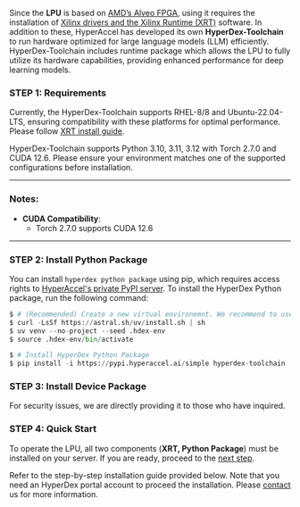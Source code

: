 <!---
Copyright 2024 The HyperAccel Inc. All rights reserved.
-->

Since the **LPU** is based on [AMD’s Alveo FPGA](https://www.amd.com/ko/products/accelerators/alveo/u55c/a-u55c-p00g-pq-g.html#get-started), using it requires the installation of [Xilinx drivers and the Xilinx Runtime (XRT)](https://www.xilinx.com/support/download/index.html/content/xilinx/en/downloadNav/alveo/u55c.html) software. In addition to these, HyperAccel has developed its own **HyperDex-Toolchain** to run hardware optimized for large language models (LLM) efficiently. HyperDex-Toolchain includes runtime package which allows the LPU to fully utilize its hardware capabilities, providing enhanced performance for deep learning models.


### STEP 1: Requirements

Currently, the HyperDex-Toolchain supports RHEL-8/8 and Ubuntu-22.04-LTS, ensuring compatibility with these platforms for optimal performance. Please follow [XRT install guide](./_install_xrt.md).

HyperDex-Toolchain supports Python 3.10, 3.11, 3.12 with Torch 2.7.0 and CUDA 12.6. Please ensure your environment matches one of the supported configurations before installation.

---

### Notes:
- **CUDA Compatibility**:
  - Torch 2.7.0 supports CUDA 12.6

---

### STEP 2: Install Python Package

You can install `hyperdex python package` using pip, which requires access rights to [HyperAccel's private PyPI server](https://pypi.hyperaccel.ai). To install the HyperDex Python package, run the following command:

```python
$ # (Recommended) Create a new virtual environemnt. We recommend to use uv(https://docs.astral.sh/uv/)
$ curl -LsSf https://astral.sh/uv/install.sh | sh
$ uv venv --no-project --seed .hdex-env
$ source .hdex-env/bin/activate

$ # Install HyperDex Python Package
$ pip install -i https://pypi.hyperaccel.ai/simple hyperdex-toolchain
```

### STEP 3: Install Device Package

For security issues, we are directly providing it to those who have inquired.

### STEP 4: Quick Start

To operate the LPU, all two components (**XRT, Python Package**) must be installed on your server. If you are ready, proceed to the [next step](./quick_start.md).

Refer to the step-by-step installation guide provided below.
Note that you need an HyperDex portal account to proceed the installation.
Please [contact](mailto:contact@hyperaccel.ai) us for more information.